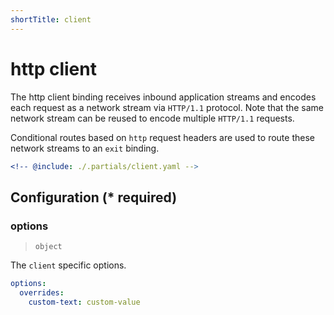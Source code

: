 ```yaml
---
shortTitle: client
---
```


# http client

The http client binding receives inbound application streams and encodes each request as a network stream via `HTTP/1.1` protocol. Note that the same network stream can be reused to encode multiple `HTTP/1.1` requests.

Conditional routes based on `http` request headers are used to route these network streams to an `exit` binding.

```yaml {3}
<!-- @include: ./.partials/client.yaml -->
```

## Configuration (\* required)

### options

> `object`

The `client` specific options.

```yaml
options:
  overrides:
    custom-text: custom-value
```

<!-- @include: ./.partials/options.md -->

<!-- @include: ./.partials/routes.md -->
<!-- @include: ../.partials/exit.md -->
<!-- @include: ../.partials/telemetry-http.md -->
